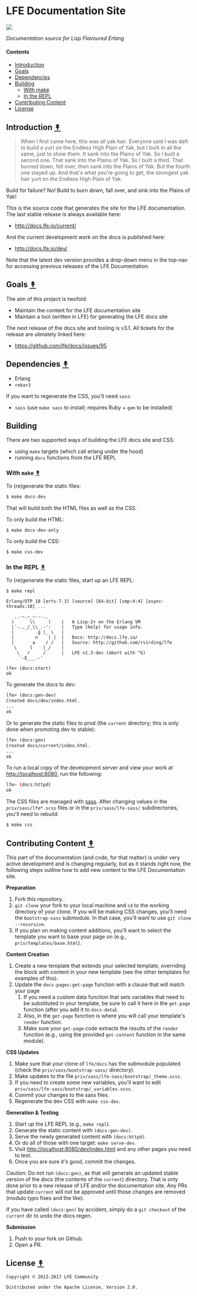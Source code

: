 # LFE Documentation Site

[![][lfe-tiny]][lfe-large]


*Documentation source for Lisp Flavoured Erlang*


#### Contents

* [Introduction](#introduction-)
* [Goals](#goals-)
* [Dependencies](#dependencies-)
* [Building](#building-)
   * [With make](#with-make-)
   * [In the REPL](#in-the-repl-)
* [Contributing Content](#contributing-content-)
* [License](#license-)


## Introduction [&#x219F;](#contents)

> When I first came here, this was all yak hair. Everyone said I was daft to
> build a yurt on the Endless High Plain of Yak, but I built in all the same,
> just to show them. It sank into the Plains of Yak. So I built a second one.
> That sank into the Plains of Yak. So I built a third. That burned down, fell
> over, then sank into the Plains of Yak. But the fourth one stayed up. And
> that's what you're going to get, the strongest yak hair yurt on the Endless
> High Plain of Yak.

Build for failure? No! Build to burn down, fall over, and sink into the Plains
of Yak!

This is the source code that generates the site for the LFE documentation.
The last stable release is always available here:

* http://docs.lfe.io/current/

And the current development work on the docs is published here:

* http://docs.lfe.io/dev/

Note that the latest dev version provides a drop-down menu in the top-nav for
accessing previous releases of the LFE Documentation.


## Goals [&#x219F;](#contents)

The aim of this project is twofold:

* Maintain the content for the LFE documentation site
* Maintain a tool (written in LFE) for generating the LFE docs site

The next release of the docs site and tooling is v3.1. All tickets
for the release are ulimately linked here:
 * https://github.com/lfe/docs/issues/95


## Dependencies [&#x219F;](#contents)

* Erlang
* `rebar3`

If you want to regenerate the CSS, you'll need `sass`:

* `sass` (use `make sass` to install; requires Ruby + `gem` to be
  installed)

## Building

There are two supported ways of building the LFE docs site and CSS:

* using `make` targets (which call erlang under the hood)
* running `docs` functions from the LFE REPL


### With `make` [&#x219F;](#contents)

To (re)generate the static files:

```bash
$ make docs-dev
```

That will build both the HTML files as well as the CSS.

To only build the HTML:

```bash
$ make docs-dev-only
```

To only build the CSS:

```bash
$ make css-dev
```


### In the REPL [&#x219F;](#contents)

To (re)generate the static files, start up an LFE REPL:

```bash
$ make repl
```
```
Erlang/OTP 18 [erts-7.3] [source] [64-bit] [smp:4:4] [async-threads:10] ...

   ..-~.~_~---..
  (      \\     )    |   A Lisp-2+ on the Erlang VM
  |`-.._/_\\_.-':    |   Type (help) for usage info.
  |         g |_ \   |
  |        n    | |  |   Docs: http://docs.lfe.io/
  |       a    / /   |   Source: http://github.com/rvirding/lfe
   \     l    |_/    |
    \   r     /      |   LFE v1.3-dev (abort with ^G)
     `-E___.-'

lfe> (docs:start)
ok
```

To generate the docs to dev:

```cl
lfe> (docs:gen-dev)
Created docs/dev/index.html.
...
ok
```

Or to generate the static files to prod (the `current` directory; this is
only done when promoting dev to stable):

```cl
lfe> (docs:gen)
Created docs/current/index.html.
...
ok
```

To run a local copy of the development server and view your work at
[http://localhost:8080](http://localhost:8080), run the following:

```bash
lfe> (docs:httpd)
ok
```

The CSS files are managed with [sass](http://sass-lang.com). After changing
values in the `priv/sass/lfe*.scss` files or in the
`priv/sass/lfe-sass/` subdirectories, you'll need to rebuild:

```bash
$ make css
```


## Contributing Content [&#x219F;](#contents)

This part of the documentation (and code, for that matter) is under very active
development and is changing regularly, but as it stands right now, the
following steps outline how to add new content to the LFE Documentation site.

**Preparation**

1. Fork this repository.
1. `git clone` your fork to your local machine and `cd` to the working
   directory of your clone. If you will be making CSS changes, you'll need the
   `bootstrap-sass` submodule. In that case, you'll want to use
   `git clone --recursive`.
1. If you plan on making content additions, you'll want to select the
   template you want to base your page on (e.g., `priv/templates/base.html`).

**Content Creation**

1. Create a new template that extends your selected template, overriding the
   block with content in your new template (see the other templates for
   examples of this).
1. Update the `docs-pages:get-page` function with a clause that will match your
   page
   1. If you need a custom data function that sets variables that need to be
      substituted in your template, be sure to call it here in the `get-page`
      function (after you add it to `docs-data`).
   1. Also, in the `get-page` function is where you will call your template's
      `render` function.
   1. Make sure your `get-page` code extracts the results of the `render`
      function (e.g., using the provided `get-content` function in the same
      module).

**CSS Updates**

1. Make sure that your clone of `lfe/docs` has the submodule populated (check
   the `priv/sass/bootstrap-sass/` directory).
1. Make updates to the file `priv/sass/lfe-sass/bootstrap/_theme.scss`.
1. If you need to create some new variables, you'll want to edit
   `priv/sass/lfe-sass/bootstrap/_variables.scss`.
1. Commit your changes to the sass files.
1. Regenerate the dev CSS with `make css-dev`.

**Generation & Testing**

1. Start up the LFE REPL (e.g., `make repl`).
1. Generate the static content with `(docs:gen-dev)`.
1. Serve the newly generated content with `(docs:httpd)`.
1. Or do all of those with one target: `make serve-dev`.
1. Visit
   [http://localhost:8080/dev/index.html](http://localhost:8080/dev/index.html)
   and any other pages you need to test.
1. Once you are sure it's good, commit the changes.

*Caution*: Do not run `(docs:gen)`, as that will generate an updated stable
version of the docs (the contents of the `current`) directory. That is only
done prior to a new release of LFE and/or the documentation site. Any PRs that
update `current` will not be approved until those changes are removed (modulo
typo fixes and the like).

If you have called `(docs:gen)` by accident, simply do a `git checkout` of the
`current` dir to undo the docs regen.

**Submission**

1. Push to your fork on Github.
1. Open a PR.


## License [&#x219F;](#contents)

```
Copyright © 2013-2017 LFE Community

Distributed under the Apache License, Version 2.0.
```


[lfe-tiny]: priv/static/images/logos/lfe-tiny.png
[lfe-large]: priv/static/images/logos/lfe-large.png
